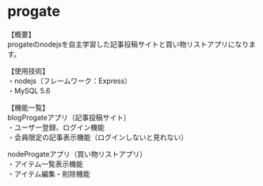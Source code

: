 # progate

【概要】  
progateのnodejsを自主学習した記事投稿サイトと買い物リストアプリになります。

【使用技術】  
・nodejs（フレームワーク：Express）  
・MySQL 5.6

【機能一覧】  
blogProgateアプリ（記事投稿サイト）  
・ユーザー登録、ログイン機能  
・会員限定の記事表示機能（ログインしないと見れない）

nodeProgateアプリ（買い物リストアプリ）  
・アイテム一覧表示機能  
・アイテム編集・削除機能　　

